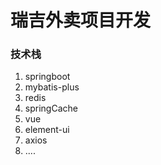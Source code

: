 # 瑞吉外卖项目开发
### 技术栈
1. springboot
2. mybatis-plus
3. redis
4. springCache
5. vue
6. element-ui
7. axios
8. ....